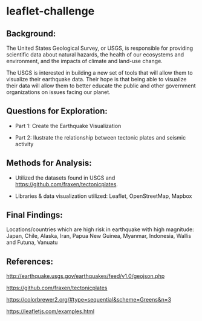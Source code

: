 # leaflet-challenge
## Background:

The United States Geological Survey, or USGS, is responsible for providing scientific data about natural hazards, the health of our ecosystems and environment, and the impacts of climate and land-use change. 

The USGS is interested in building a new set of tools that will allow them to visualize their earthquake data. Their hope is that being able to visualize their data will allow them to better educate the public and other government organizations on issues facing our planet.

## Questions for Exploration:

* Part 1: Create the Earthquake Visualization 

* Part 2:  Ilustrate the relationship between tectonic plates and seismic activity 

## Methods for Analysis:

* Utilized the datasets found in USGS and https://github.com/fraxen/tectonicplates.

* Libraries & data visualization utilized: Leaflet, OpenStreetMap, Mapbox


## Final Findings:

Locations/countries which are high risk in earthquake with high magnitude: Japan, Chile, Alaska, Iran, Papua New Guinea, Myanmar, Indonesia, Wallis and Futuna, Vanuatu



## References:

http://earthquake.usgs.gov/earthquakes/feed/v1.0/geojson.php

https://github.com/fraxen/tectonicplates

https://colorbrewer2.org/#type=sequential&scheme=Greens&n=3

https://leafletjs.com/examples.html
